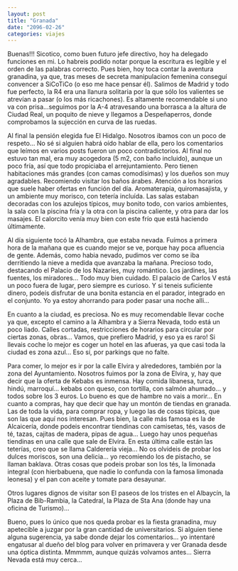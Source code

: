 ```yaml
---
layout: post
title: "Granada"
date: "2096-02-26"
categories: viajes
---
```


Buenas!!! Sicotico, como buen futuro jefe directivo, hoy ha delegado funciones en mi. Lo habreis podido notar porque la escritura es legible y el orden de las palabras correcto. Pues bien, hoy toca contar la aventura granadina, ya que, tras meses de secreta manipulacion femenina conseguí convencer a SiCoTiCo (o eso me hace pensar él). Salimos de Madrid y todo fue perfecto, la R4 era una llanura solitaria por la que sólo los valientes se atrevían a pasar (o los más ricachones). Es altamente recomendable si uno va con prisa...seguimos por la A-4 atravesando una borrasca a la altura de Ciudad Real, un poquito de nieve y llegamos a Despeñaperros, donde comprobamos la sujección en curva de las ruedas.

Al final la pensión elegida fue El Hidalgo. Nosotros ibamos con un poco de respeto... No sé si alguien habrá oído hablar de ella, pero los comentarios que leímos en varios posts fueron un poco contradictorios. Al final no estuvo tan mal, era muy acogedora (5 m2, con baño incluido), aunque un poco fría, así que todo propiciaba el arrejuntamiento. Pero tienen habitaciones más grandes (con camas comodísimas) y los dueños son muy agradables. Recomiendo visitar los baños árabes. Atención a los horarios que suele haber ofertas en función del día. Aromaterapia, quiromasajista, y un ambiente muy morisco, con tetería incluída. Las salas estaban decoradas con los azulejos típicos, muy bonito todo, con varios ambientes, la sala con la piscina fría y la otra con la piscina caliente, y otra para dar los masajes. El calorcito venía muy bien con este frío que está haciendo últimamente.

Al día siguiente tocó la Alhambra, que estaba nevada. Fuímos a primera hora de la mañana que es cuando mejor se ve, porque hay poca afluencia de gente. Además, como habia nevado, pudimos ver como se iba derritiendo la nieve a medida que avanzaba la mañana. Precioso todo, destacando el Palacio de los Nazaríes, muy romántico. Los jardines, las fuentes, los miradores... Todo muy bien cuidado. El palacio de Carlos V está un poco fuera de lugar, pero siempre es curioso. Y si teneis suficiente dinero, podeís disfrutar de una bonita estancia en el parador, integrado en el conjunto. Yo ya estoy ahorrando para poder pasar una noche alli...

En cuanto a la ciudad, es preciosa. No es muy recomendable llevar coche ya que, excepto el camino a la Alhambra y a Sierra Nevada, todo está un poco liado. Calles cortadas, restricciones de horarios para circular por ciertas zonas, obras... Vamos, que prefiero Madrid, y eso ya es raro! Si llevais coche lo mejor es coger un hotel en las afueras, ya que casi toda la ciudad es zona azul... Eso sí, por parkings que no falte.

Para comer, lo mejor es ir por la calle Elvira y alrededores, también por la zona del Ayuntamiento. Nosotros fuimos por la zona de Elvira, y, hay que decir que la oferta de Kebabs es inmensa. Hay comida libanesa, turca, hindú, marroquí... kebabs con queso, con tortilla, con salmón ahumado... y todos sobre los 3 euros. Lo bueno es que de hambre no vais a morir... En cuanto a compras, hay que decir que hay un montón de tiendas en granada. Las de toda la vida, para comprar ropa, y luego las de cosas típicas, que son las que aquí nos interesan. Pues bien, la calle más famosa es la de Alcaicería, donde podeis encontrar tiendinas con camisetas, tés, vasos de té, tazas, cajitas de madera, pipas de agua... Luego hay unos pequeñas tiendinas en una calle que sale de Elvira. En esta última calle están las teterías, creo que se llama Calderería vieja... No os olvideis de probar los dulces moriscos, son una delicia... yo recomiendo los de pistacho, se llaman baklava. Otras cosas que podeis probar son los tés, la limonada integral (con hierbabuena, que nadie lo confunda con la famosa limonada leonesa) y el pan con aceite y tomate para desayunar.

Otros lugares dignos de visitar son El paseos de los tristes en el Albaycín, la Plaza de Bib-Rambia, la Catedral, la Plaza de Sta Ana (donde hay una oficina de Turismo)...

Bueno, pues lo único que nos queda probar es la fiesta granadina, muy apetecible a juzgar por la gran cantidad de universitarios. Si alguien tiene alguna sugerencia, ya sabe donde dejar los comentarios... yo intentaré engatusar al dueño del blog para volver en primavera y ver Granada desde una óptica distinta. Mmmmm, aunque quizás volvamos antes... Sierra Nevada está muy cerca...
